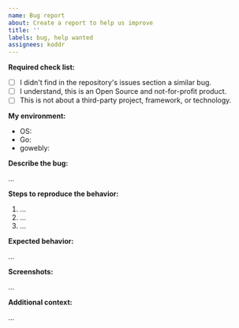 ```yaml
---
name: Bug report
about: Create a report to help us improve
title: ''
labels: bug, help wanted
assignees: koddr
---
```


<!-- ⚡️ Please find a similar issue BEFORE submitting! ⚡️ -->

**Required check list:**

- [ ] I didn't find in the repository's issues section a similar bug.
- [ ] I understand, this is an Open Source and not-for-profit product.
- [ ] This is not about a third-party project, framework, or technology.

**My environment:**

- OS: <!-- Run 'uname -a' on terminal and put output here -->
- Go: <!-- Run 'go version' on terminal and put output here -->
- gowebly: <!-- Put installed version of the gowebly CLI here -->

**Describe the bug:**

<!-- A clear and concise description of what the bug is. -->

...

**Steps to reproduce the behavior:**

1. ...
2. ...
3. ...

**Expected behavior:**

<!-- A clear and concise description of what you expected to happen. -->

...

**Screenshots:**

<!-- If applicable, add screenshots to help explain your problem. -->

...

**Additional context:**

<!-- Any other context about the issue here. -->

...
